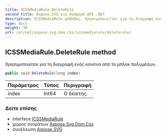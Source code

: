 ```yaml
---
title: ICSSMediaRule.DeleteRule
second_title: Aspose.SVG για Αναφορά API .NET
description: ICSSMediaRule μέθοδος. Χρησιμοποιείται για τη διαγραφή ενός κανόνα από το μπλοκ πολυμέσων.
type: docs
weight: 30
url: /el/net/aspose.svg.dom.css/icssmediarule/deleterule/
---
```

## ICSSMediaRule.DeleteRule method

Χρησιμοποιείται για τη διαγραφή ενός κανόνα από το μπλοκ πολυμέσων.

```csharp
public void DeleteRule(long index)
```

| Παράμετρος | Τύπος | Περιγραφή |
| --- | --- | --- |
| index | Int64 | Ο δείκτης. |

### Δείτε επίσης

* interface [ICSSMediaRule](../)
* χώρος ονομάτων [Aspose.Svg.Dom.Css](../../icssmediarule/)
* συνέλευση [Aspose.SVG](../../../)


